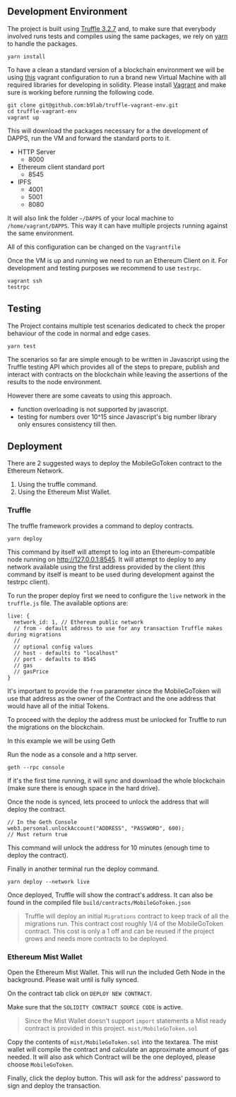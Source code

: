 ## Development Environment

The project is built using [Truffle 3.2.7](http://truffleframework.com) and, to make sure that everybody involved runs tests and compiles using the same packages, we rely on [yarn](https://yarnpkg.com/en/) to handle the packages.

```
yarn install
```

To have a clean a standard version of a blockchain environment we will be using [this](https://github.com/b9lab/truffle-vagrant-env) vagrant configuration to run a brand new Virtual Machine with all required libraries for developing in solidity.
Please install [Vagrant](https://www.vagrantup.com) and make sure is working before running the following code.

```
git clone git@github.com:b9lab/truffle-vagrant-env.git
cd truffle-vagrant-env
vagrant up
```

This will download the packages necessary for a the development of DAPPS, run the VM and forward the standard ports to it.

  - HTTP Server
    - 8000
  - Ethereum client standard port
    - 8545
  - IPFS
    - 4001
    - 5001
    - 8080

It will also link the folder `~/DAPPS` of your local machine to `/home/vagrant/DAPPS`. This way it can have multiple projects running against the same environment.

All of this configuration can be changed on the `Vagrantfile`

Once the VM is up and running we need to run an Ethereum Client on it.
For development and testing purposes we recommend to use `testrpc`.

```
vagrant ssh
testrpc
```

## Testing

The Project contains multiple test scenarios dedicated to check the proper behaviour of the code in normal and edge cases.

```
yarn test
```

The scenarios so far are simple enough to be written in Javascript using the Truffle testing API which provides all of the steps to prepare, publish and interact with contracts on the blockchain while leaving the assertions of the results to the node environment.

However there are some caveats to using this approach.

  - function overloading is not supported by javascript.
  - testing for numbers over 10^15 since Javascript's big number library only ensures consistency till then.

## Deployment

There are 2 suggested ways to deploy the MobileGoToken contract to the Ethereum Network.

  1. Using the truffle command.
  2. Using the Ethereum Mist Wallet.

### Truffle

The truffle framework provides a command to deploy contracts.

```
yarn deploy
```

This command by itself will attempt to log into an Ethereum-compatible node running on http://127.0.0.1:8545. It will attempt to deploy to any network available using the first address provided by the client (this command by itself is meant to be used during development against the testrpc client).

To run the proper deploy first we need to configure the `live` network in the `truffle.js` file. The available options are:

```
live: {
  network_id: 1, // Ethereum public network
  // from - default address to use for any transaction Truffle makes during migrations
  //
  // optional config values
  // host - defaults to "localhost"
  // port - defaults to 8545
  // gas
  // gasPrice
}
```

It's important to provide the `from` parameter since the MobileGoToken will use that address as the owner of the Contract and the one address that would have all of the initial Tokens.

To proceed with the deploy the address must be unlocked for Truffle to run the migrations on the blockchain.

In this example we will be using Geth

Run the node as a console and a http server.
```
geth --rpc console
```

If it's the first time running, it will sync and download the whole blockchain (make sure there is enough space in the hard drive).

Once the node is synced, lets proceed to unlock the address that will deploy the contract.

```
// In the Geth Console
web3.personal.unlockAccount("ADDRESS", "PASSWORD", 600);
// Must return true
```

This command will unlock the address for 10 minutes (enough time to deploy the contract).

Finally in another terminal run the deploy command.

```
yarn deploy --network live
```

Once deployed, Truffle will show the contract's address. It can also be found in the compiled file `build/contracts/MobileGoToken.json`

> Truffle will deploy an initial `Migrations` contract to keep track of all the migrations run. This contract cost roughly 1/4 of the MobileGoToken contract. This cost is only a 1 off and can be reused if the project grows and needs more contracts to be deployed.

### Ethereum Mist Wallet

Open the Ethereum Mist Wallet. This will run the included Geth Node in the background. Please wait until is fully synced.

On the contract tab click on `DEPLOY NEW CONTRACT`.

Make sure that the `SOLIDITY CONTRACT SOURCE CODE` is active.

> Since the Mist Wallet doesn't support `import` statements a Mist ready contract is provided in this project. `mist/MobileGoToken.sol`

Copy the contents of `mist/MobileGoToken.sol` into the textarea. The mist wallet will compile the contract and calculate an approximate amount of gas needed. It will also ask which Contract will be the one deployed, please choose `MobileGoToken`.

Finally, click the deploy button. This will ask for the address' password to sign and deploy the transaction.

